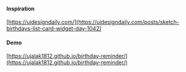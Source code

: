 #### Inspiration

[https://uidesigndaily.com/](https://uidesigndaily.com/posts/sketch-birthdays-list-card-widget-day-1042)

#### Demo
[https://ujalak1812.github.io/birthday-reminder/](https://ujalak1812.github.io/birthday-reminder/)
